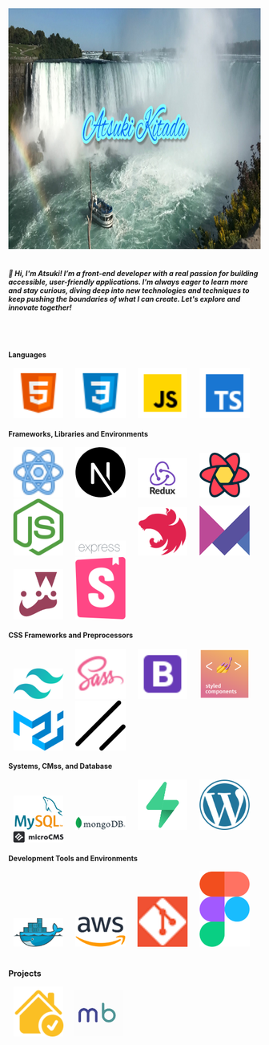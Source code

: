 <img src="image/profile/profile.jpg" width="100%" height="480">
<br/>
<br/>

<h5>👋 Hi, I'm Atsuki! I’m a front-end developer with a real passion for building accessible, user-friendly applications. I'm always eager to learn more and stay curious, diving deep into new technologies and techniques to keep pushing the boundaries of what I can create. Let's explore and innovate together!</h5>
<br/>
<br/>

#### Languages

<img src="image/skills/html.png" width="100" style="padding: 0 10px; display: inline-block;">
<img src="image/skills/css.png" width="100" style="padding: 0 10px; display: inline-block;">
<img src="image/skills/javascript.png" width="100" style="padding: 0 10px; display: inline-block;">
<img src="image/skills/typescript.png" width="100" style="padding: 0 10px; display: inline-block;">

#### Frameworks, Libraries and Environments

<img src="image/skills/react.png" width="100" style="padding: 0 10px; display: inline-block;">
<img src="image/skills/next.png" width="100" style="padding: 0 10px; display: inline-block;">
<img src="image/skills/redux.png" width="100" style="padding: 0 10px; display: inline-block;">
<img src="image/skills/reactquery.png" width="100" style="padding: 0 10px; display: inline-block;">
<img src="image/skills/node.png" width="100" style="padding: 0 10px; display: inline-block;">
<img src="image/skills/express.png" width="100" style="padding: 0 10px; display: inline-block;">
<img src="image/skills/nest.png" width="100" style="padding: 0 10px; display: inline-block;">
<img src="image/skills/framerMotion.png" width="100" style="padding: 0 10px; display: inline-block;">
<img src="image/skills/Jest.png" width="100" style="padding: 0 10px; display: inline-block;">
<img src="image/skills/storybook.png" width="100" style="padding: 0 10px; display: inline-block;">

#### CSS Frameworks and Preprocessors

<img src="image/skills/tailwind.png" width="100" style="padding: 0 10px; display: inline-block;">
<img src="image/skills/sass.png" width="100" style="padding: 0 10px; display: inline-block;">
<img src="image/skills/bootstrap.png" width="100" style="padding: 0 10px; display: inline-block;">
<img src="image/skills/styledComponents.png" width="100" style="padding: 0 10px; display: inline-block;">
<img src="image/skills/materialui.png" width="100" style="padding: 0 10px; display: inline-block;">
<img src="image/skills/shadcnui.png" width="100" style="padding: 0 10px; display: inline-block;">

#### Systems, CMss, and Database

<img src="image/skills/mysql.png" width="100" style="padding: 0 10px; display: inline-block;">
<img src="image/skills/mongodb.png" width="100" style="padding: 0 10px; display: inline-block;">
<img src="image/skills/supabase.png" width="100" style="padding: 0 10px; display: inline-block;">
<img src="image/skills/wordpress.png" width="100" style="padding: 0 10px; display: inline-block;">
<img src="image/skills/microcms.png" width="100" style="padding: 0 10px; display: inline-block;">

#### Development Tools and Environments

<img src="image/skills/docker.png" width="100" style="padding: 0 10px; display: inline-block;">
<img src="image/skills/aws.png" width="100" style="padding: 0 10px; display: inline-block;">
<img src="image/skills/git.png" width="100" style="padding: 0 10px; display: inline-block;">
<img src="image/skills/figma.png" width="100" style="padding: 0 10px; display: inline-block;">

<br/>
<br/>

### Projects

<a href="https://fairyshare.xyz/" style="display: inline-block; padding: 0 10px;"><img src="image/projects/fairyshare.ico" width="100"></a><a href="https://www.microgeo.biz/" style="display: inline-block; padding: 0 10px;"><img src="image/projects/microbase.ico" width="100"></a>
